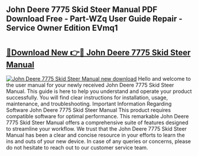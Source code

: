 ## John Deere 7775 Skid Steer Manual PDF Download Free - Part-WZq User Guide Repair - Service Owner Edition EVmq1

# <h2><a href="http://bc87263.oget.top/?id=John+Deere+7775+Skid+Steer+Manual">🔗Download New 👉🔴 John Deere 7775 Skid Steer Manual</a></h2>

[![John Deere 7775 Skid Steer Manual new download](https://i.imgur.com/5g1atiW.png)](http://bc87263.oget.top/?id=John+Deere+7775+Skid+Steer+Manual)
Hello and welcome to the user manual for your newly received John Deere 7775 Skid Steer Manual. This guide is here to help you understand and operate your product successfully. You will find clear instructions for installation, usage, maintenance, and troubleshooting. Important Information Regarding Software John Deere 7775 Skid Steer Manual This product requires compatible software for optimal performance. This remarkable John Deere 7775 Skid Steer Manual offers a comprehensive suite of features designed to streamline your workflow. We trust that the John Deere 7775 Skid Steer Manual has been a clear and concise resource in your efforts to learn the ins and outs of your new device. In case of any queries or concerns, please do not hesitate to reach out to our customer service team.
